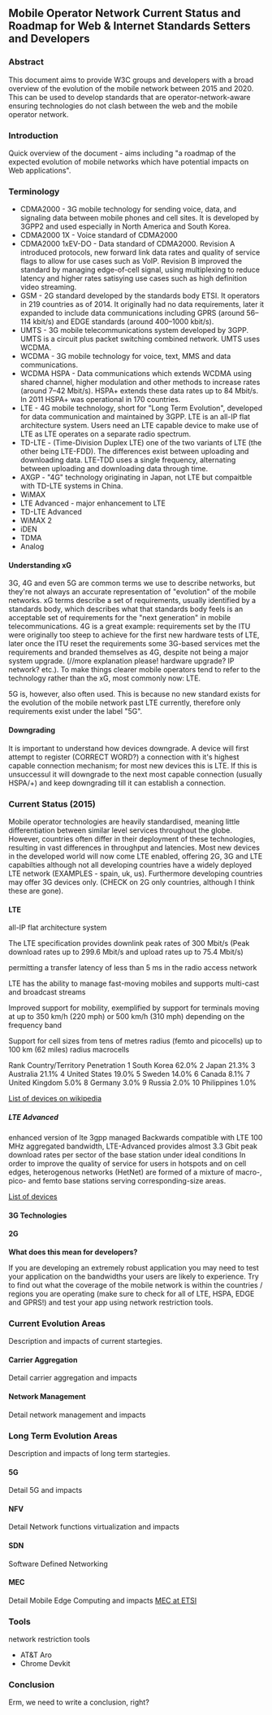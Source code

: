 ## Mobile Operator Network Current Status and Roadmap for Web & Internet Standards Setters and Developers

### Abstract
This document aims to provide W3C groups and developers with a broad overview of the evolution of the mobile network between 2015 and 2020. This can be used to develop standards that are operator-network-aware ensuring technologies do not clash between the web and the mobile operator network.

### Introduction
Quick overview of the document - aims including "a roadmap of the expected evolution of mobile networks which have potential impacts on Web applications".

### Terminology

* CDMA2000 - 3G mobile technology for sending voice, data, and signaling data between mobile phones and cell sites. It is developed by 3GPP2 and used especially in North America and South Korea.
* CDMA2000 1X - Voice standard of CDMA2000
* CDMA2000 1xEV-DO - Data standard of CDMA2000. Revision A introduced protocols, new forward link data rates and quality of service flags to allow for use cases such as VoIP. Revision B improved the standard by managing edge-of-cell signal, using multiplexing to reduce latency and higher rates satisying use cases such as high definition video streaming.
* GSM - 2G standard developed by the standards body ETSI. It operators in 219 countries as of 2014. It originally had no data requirements, later it expanded to include data communications including GPRS (around 56–114 kbit/s) and EDGE standards (around 400–1000 kbit/s).
* UMTS - 3G mobile telecommunications system developed by 3GPP. UMTS is a circuit plus packet switching combined network. UMTS uses WCDMA.
* WCDMA - 3G mobile technology for voice, text, MMS and data communications. 
* WCDMA HSPA - Data communications which extends WCDMA using shared channel, higher modulation and other methods to increase rates  (around 7–42 Mbit/s). HSPA+ extends these data rates up to 84 Mbit/s. In 2011 HSPA+ was operational in 170 countries. 
* LTE - 4G mobile technology, short for "Long Term Evolution", developed for data communication and maintained by 3GPP. LTE is an all-IP flat architecture system. Users need an LTE capable device to make use of LTE as LTE operates on a separate radio spectrum. 
* TD-LTE - (Time-Division Duplex LTE) one of the two variants of LTE (the other being LTE-FDD). The differences exist between uploading and downloading data. LTE-TDD uses a single frequency, alternating between uploading and downloading data through time.
* AXGP - "4G" technology originating in Japan, not LTE but compaitble with TD-LTE systems in China.
* WiMAX
* LTE Advanced - major enhancement to LTE
* TD-LTE Advanced
* WiMAX 2
* iDEN
* TDMA
* Analog

#### Understanding xG
3G, 4G and even 5G are common terms we use to describe networks, but they're not always an accurate representation of "evolution" of the mobile networks. xG terms describe a set of requirements, usually identified by a standards body, which describes what that standards body feels is an acceptable set of requirements for the "next generation" in mobile telecommunications. 4G is a great example: requirements set by the ITU were originally too steep to achieve for the first new hardware tests of LTE, later once the ITU reset the requirements some 3G-based services met the requirements and branded themselves as 4G, despite not being a major system upgrade. (//more explanation please! hardware upgrade? IP network? etc.). To make things clearer mobile operators tend to refer to the technology rather than the xG, most commonly now: LTE.

5G is, however, also often used. This is because no new standard exists for the evolution of the mobile network past LTE currently, therefore only requirements exist under the label "5G". 

#### Downgrading
It is important to understand how devices downgrade. A device will first attempt to register (CORRECT WORD?) a connection with it's highest capable connection mechanism; for most new devices this is LTE. If this is unsuccessul it will downgrade to the next most capable connection (usually HSPA/+) and keep downgrading till it can establish a connection. 

### Current Status (2015)
Mobile operator technologies are heavily standardised, meaning little differentiation between similar level services throughout the globe. However, countries often differ in their deployment of these technologies, resulting in vast differences in throughput and latencies. Most new devices in the developed world will now come LTE enabled, offering 2G, 3G and LTE capabilties although not all developing countries have a widely deployed LTE network (EXAMPLES - spain, uk, us). Furthermore developing countries may offer 3G devices only. (CHECK on 2G only countries, although I think these are gone).

#### LTE
all-IP flat architecture system

The LTE specification provides downlink peak rates of 300 Mbit/s (Peak download rates up to 299.6 Mbit/s and upload rates up to 75.4 Mbit/s)

permitting a transfer latency of less than 5 ms in the radio access network

LTE has the ability to manage fast-moving mobiles and supports multi-cast and broadcast streams

Improved support for mobility, exemplified by support for terminals moving at up to 350 km/h (220 mph) or 500 km/h (310 mph) depending on the frequency band

Support for cell sizes from tens of metres radius (femto and picocells) up to 100 km (62 miles) radius macrocells

Rank	Country/Territory	Penetration
1	 South Korea	62.0%
2	 Japan	21.3%
3	 Australia	21.1%
4	 United States	19.0%
5	 Sweden	14.0%
6	 Canada	8.1%
7	 United Kingdom	5.0%
8	 Germany	3.0%
9	 Russia	2.0%
10	 Philippines	1.0%

[List of devices on wikipedia](http://en.wikipedia.org/wiki/LTE_%28telecommunication%29#Devices)

##### LTE Advanced
enhanced version of lte
3gpp managed
Backwards compatible with LTE
100 MHz aggregated bandwidth, LTE-Advanced provides almost 3.3 Gbit peak download rates per sector of the base station under ideal conditions
In order to improve the quality of service for users in hotspots and on cell edges, heterogenous networks (HetNet) are formed of a mixture of macro-, pico- and femto base stations serving corresponding-size areas. 

[List of devices](http://en.wikipedia.org/wiki/List_of_devices_with_LTE_Advanced)

#### 3G Technologies

#### 2G

__What does this mean for developers?__

If you are developing an extremely robust application you may need to test your application on the bandwidths your users are likely to experience. Try to find out what the coverage of the mobile network is within the countries / regions you are operating (make sure to check for all of LTE, HSPA, EDGE and GPRS!) and test your app using network restriction tools.

### Current Evolution Areas
Description and impacts of current startegies.

#### Carrier Aggregation
Detail carrier aggregation and impacts

#### Network Management
Detail network management and impacts

### Long Term Evolution Areas
Description and impacts of long term startegies.

#### 5G
Detail 5G and impacts

#### NFV
Detail Network functions virtualization and impacts

#### SDN
Software Defined Networking

#### MEC
Detail Mobile Edge Computing and impacts
[MEC at ETSI](https://portal.etsi.org/Portals/0/TBpages/MEC/Docs/Mobile-edge_Computing_-_Introductory_Technical_White_Paper_V1%2018-09-14.pdf)

### Tools
network restriction tools
* AT&T Aro
* Chrome Devkit

### Conclusion
Erm, we need to write a conclusion, right?
